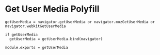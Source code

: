 Get User Media Polyfill
=======================

    getUserMedia = navigator.getUserMedia or navigator.mozGetUserMedia or navigator.webkitGetUserMedia

    if getUserMedia
      getUserMedia = getUserMedia.bind(navigator)

    module.exports = getUserMedia
